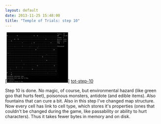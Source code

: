```yaml
---
layout: default
date: 2013-11-25 15:48:00
title: "Temple of Trials: step 10"
---
```

[![tot-step-10][tot-step-10-thumb]] [tot-step-10]

Step 10 is done. No magic, of course, but environmental hazard (like green goo that hurts feet), poisonous monsters, antidote (and edible items). Also fountains that can cure a bit. Also in this step I've changed map structure. Now every cell has link to cell type, which stores it's properties (ones that couldn't be changed during the game, like passability or ability to hurt characters). Thus it takes fewer bytes in memory and on disk.

[tot-step-10]: /images/tot-step-10.png
[tot-step-10-thumb]: /thumbs/tot-step-10.png

